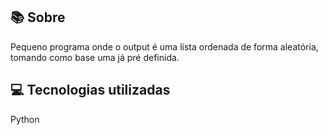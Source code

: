 
## 📚 Sobre

Pequeno programa onde o output é uma lista ordenada de forma aleatória, tomando como base uma já pré definida.

## 💻 Tecnologias utilizadas

Python
